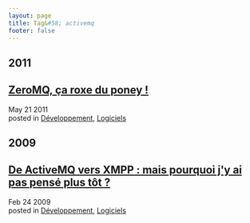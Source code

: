 ```yaml
---
layout: page
title: Tag&#58; activemq
footer: false
---
```


<div id="blog-archives" class="category">
<h2>2011</h2>

<article>
<h1><a href="/2011/05/21/zeromq-ca-roxe-du-poney/index.html">ZeroMQ, ça roxe du poney !</a></h1>
<time datetime="2011-05-21T00:00:00-06:00" pubdate><span class='month'>May</span> <span class='day'>21</span> <span class='year'>2011</span></time>
<footer>
<span class="categories">posted in 
<a href='/categories/développement/'>Développement</a>, <a href='/categories/logiciels/'>Logiciels</a></span>
</footer>
</article>
<h2>2009</h2>

<article>
<h1><a href="/2009/02/24/de-activemq-vers-xmpp-mais-pourquoi-jy-ai-pas-pense-plus-tot/index.html">De ActiveMQ vers XMPP : mais pourquoi j'y ai pas pensé plus tôt ?</a></h1>
<time datetime="2009-02-24T00:00:00-06:00" pubdate><span class='month'>Feb</span> <span class='day'>24</span> <span class='year'>2009</span></time>
<footer>
<span class="categories">posted in 
<a href='/categories/développement/'>Développement</a>, <a href='/categories/logiciels/'>Logiciels</a></span>
</footer>
</article>
</div>
